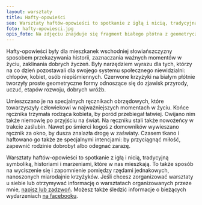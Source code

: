 ```yaml
---
layout: warsztaty
title: Hafty-opowieści
seo: Warsztaty haftów-opowieści to spotkanie z igłą i nicią, tradycyjną symboliką oraz historiami i marzeniami, które w nas mieszkają.
foto: hafty-opowiesci.jpg
opis_foto: Na zdjęciu znajduje się fragment białego płótna z geometrycznymi motywami w kolorach czarnym i czerwonym, wyhaftowanymi haftem krzyżykowym.
---
```

Hafty-opowieści były dla mieszkanek wschodniej słowiańszczyzny sposobem przekazywania historii, zaznaczania ważnych momentów w życiu, zaklinania dobrych życzeń. Były narzędziem wyrazu dla tych, którzy na co dzień pozostawali dla swojego systemu społecznego niewidzialni: chłopów, kobiet,  osób niepiśmiennych. Czerwone krzyżyki na białym płótnie tworzyły proste geometryczne formy odnoszące się do zjawisk przyrody, uczuć, etapów rozwoju, dobrych wróżb.

Umieszczano je na specjalnych ręcznikach obrzędowych, które towarzyszyły człowiekowi w najważniejszych momentach w życiu. Końce ręcznika trzymała rodząca kobieta, by poród przebiegał łatwiej. Owijano nim także niemowlę po przyjściu na świat. Na ręczniku stali także nowożeńcy w trakcie zaślubin. Nawet po śmierci kogoś z domowników wywieszano ręcznik za okno, by dusza znalazła drogę w zaświaty. Czasem tkano i haftowano go także ze specjalnymi intencjami: by przyciągnąć miłość, zapewnić rodzinie dobrobyt albo odegnać zarazę.

Warsztaty haftów-opowieści to spotkanie z igłą i nicią, tradycyjną symboliką, historiami i marzeniami, które w nas mieszkają. To także sposób na wyciszenie się i zapomnienie pomiędzy rzędami jednakowych, nanoszonych miarodajnie krzyżyków. Jeśli chcesz zorganizować warsztaty u siebie lub otrzymywać informację o warsztatach organizowanych przeze mnie, [napisz lub zadzwoń](/kontakt/). Możesz także śledzić informacje o bieżących wydarzeniach [na facebooku](https://www.facebook.com/NaProgu/).